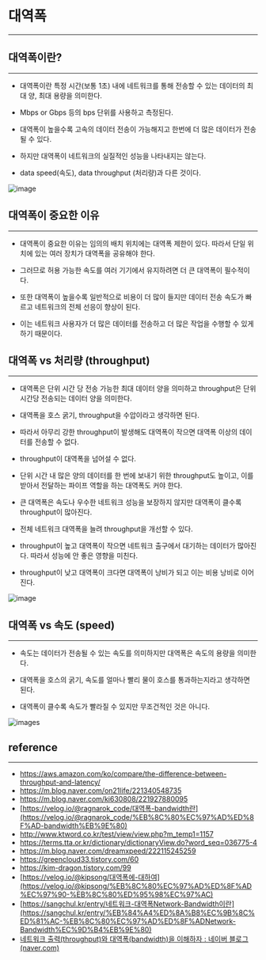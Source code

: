 # 대역폭
---


## 대역폭이란?
---

- 대역폭이란 특정 시간(보통 1초) 내에 네트워크를 통해 전송할 수 있는 데이터의 최대 양, 최대 용량을 의미한다. 
  
- Mbps or Gbps 등의 bps 단위를 사용하고 측정된다. 
  
- 대역폭이 높을수록 고속의 데이터 전송이 가능해지고 한번에 더 많은 데이터가 전송 될 수 있다. 
  
- 하지만 대역폭이 네트워크의 실질적인 성능을 나타내지는 않는다. 
  
- data speed(속도), data throughput (처리량)과 다른 것이다.

![image](https://blog.kakaocdn.net/dn/crNmuz/btracO41ENN/xkKE1PJk7X7s0kKDZAAzi1/img.png)


## 대역폭이 중요한 이유
---

- 대역폭이 중요한 이유는 임의의 배치 위치에는 대역폭 제한이 있다. 따라서 단일 위치에 있는 여러 장치가 대역폭을 공유해야 한다.
  
- 그러므로 허용 가능한 속도를 여러 기기에서 유지하려면 더 큰 대역폭이 필수적이다. 
  
- 또한 대역폭이 높을수록 일반적으로 비용이 더 많이 들지만 데이터 전송 속도가 빠르고 네트워크의 전체 선응이 향상이 된다. 
  
- 이는 네트워크 사용자가 더 많은 데이터를 전송하고 더 많은 작업을 수행할 수 있게 하기 때문이다.


## 대역폭 vs 처리량 (throughput)
---

- 대역폭은 단위 시간 당 전송 가능한 최대 데이터 양을 의미하고 throughput은 단위 시간당 전송되는 데이터 양을 의미한다. 

- 대역폭을 호스 굵기, throughput을 수압이라고 생각하면 된다. 

- 따라서 아무리 강한 throughput이 발생해도 대역폭이 작으면 대역폭 이상의 데이터를 전송할 수 없다. 

- throughput이 대역폭을 넘어설 수 없다. 

- 단위 시간 내 많은 양의 데이터를 한 번에 보내기 위한 throughput도 높이고, 이를 받아서 전달하는 파이프 역할을 하는 대역폭도 커야 한다. 

- 큰 대역폭은 속도나 우수한 네트워크 성능을 보장하지 않지만 대역폭이 클수록 throughput이 많아진다.

- 전체 네트워크 대역폭을 늘려 throughput을 개선할 수 있다.

- throughput이 높고 대역폭이 작으면 네트워크 출구에서 대기하는 데이터가 많아진다. 따라서 성능에 안 좋은 영향을 미친다. 

- throughput이 낮고 대역폭이 크다면 대역폭이 낭비가 되고 이는 비용 낭비로 이어진다.

![image](https://img1.daumcdn.net/thumb/R1280x0/?scode=mtistory2&fname=https%3A%2F%2Fblog.kakaocdn.net%2Fdn%2Fd4YQcr%2FbtrJfqodENo%2F8wiL4zTLKMpIW4F6dPme91%2Fimg.png)


## 대역폭 vs 속도 (speed)
---

- 속도는 데이터가 전송될 수 있는 속도를 의미하지만 대역폭은 속도의 용량을 의미한다. 

- 대역폭을 호스의 굵기, 속도를 얼마나 빨리 물이 호스를 통과하는지라고 생각하면 된다. 

- 대역폭이 클수록 속도가 빨라질 수 있지만 무조건적인 것은 아니다.

![images](https://img1.daumcdn.net/thumb/R1280x0/?scode=mtistory2&fname=https%3A%2F%2Ft1.daumcdn.net%2Fcfile%2Ftistory%2F995E15415ADD822B0F)


## reference
---

- https://aws.amazon.com/ko/compare/the-difference-between-throughput-and-latency/
- https://m.blog.naver.com/on21life/221340548735
- https://m.blog.naver.com/ki630808/221927880095
- [https://velog.io/@ragnarok_code/대역폭-bandwidth란](https://velog.io/@ragnarok_code/%EB%8C%80%EC%97%AD%ED%8F%AD-bandwidth%EB%9E%80)
- http://www.ktword.co.kr/test/view/view.php?m_temp1=1157
- https://terms.tta.or.kr/dictionary/dictionaryView.do?word_seq=036775-4
- https://m.blog.naver.com/dreamxpeed/222115245259
- https://greencloud33.tistory.com/60
- https://kim-dragon.tistory.com/99
- [https://velog.io/@kipsong/대역폭에-대하여](https://velog.io/@kipsong/%EB%8C%80%EC%97%AD%ED%8F%AD%EC%97%90-%EB%8C%80%ED%95%98%EC%97%AC)
- [https://sangchul.kr/entry/네트워크-대역폭Network-Bandwidth이란](https://sangchul.kr/entry/%EB%84%A4%ED%8A%B8%EC%9B%8C%ED%81%AC-%EB%8C%80%EC%97%AD%ED%8F%ADNetwork-Bandwidth%EC%9D%B4%EB%9E%80)
- [네트워크 출력(throughput)와 대역폭(bandwidth)을 이해하자 : 네이버 블로그 (naver.com)](https://m.blog.naver.com/techtrip/221719292177)